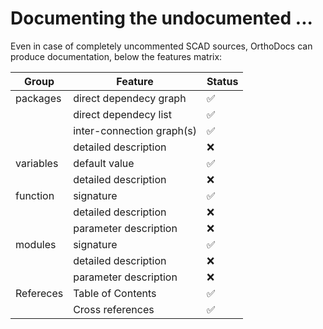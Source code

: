 # Documenting the undocumented ...

Even in case of completely uncommented SCAD sources, OrthoDocs can produce documentation, below the features matrix:

| Group     | Feature                   | Status    |
| ---       | ---                       | ---       |
| packages  | direct dependecy graph    | ✅        |
|           | direct dependecy list     | ✅        |
|           | inter-connection graph(s) | ✅        |
|           | detailed description      | ❌        |
| variables | default value             | ✅        |
|           | detailed description      | ❌        |
| function  | signature                 | ✅        |
|           | detailed description      | ❌        |
|           | parameter description     | ❌        |
| modules   | signature                 | ✅        |
|           | detailed description      | ❌        |
|           | parameter description     | ❌        |
| Refereces | Table of Contents         | ✅        |
|           | Cross references          | ✅        |

